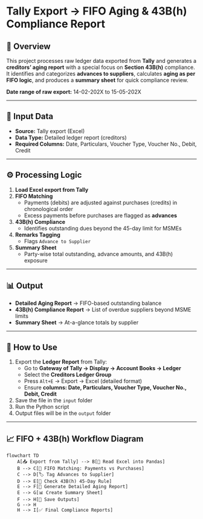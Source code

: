 # Tally Export → FIFO Aging & 43B(h) Compliance Report

## 📌 Overview
This project processes raw ledger data exported from **Tally** and generates a **creditors’ aging report** with a special focus on **Section 43B(h)** compliance.  
It identifies and categorizes **advances to suppliers**, calculates **aging as per FIFO logic**, and produces a **summary sheet** for quick compliance review.

**Date range of raw export:** 14-02-202X to 15-05-202X

---

## 📂 Input Data
- **Source:** Tally export (Excel)
- **Data Type:** Detailed ledger report (creditors)
- **Required Columns:** Date, Particulars, Voucher Type, Voucher No., Debit, Credit

---

## ⚙️ Processing Logic
1. **Load Excel export from Tally**
2. **FIFO Matching**
   - Payments (debits) are adjusted against purchases (credits) in chronological order
   - Excess payments before purchases are flagged as **advances**
3. **43B(h) Compliance**
   - Identifies outstanding dues beyond the 45-day limit for MSMEs
4. **Remarks Tagging**
   - Flags `Advance to Supplier`
5. **Summary Sheet**
   - Party-wise total outstanding, advance amounts, and 43B(h) exposure

---

## 📊 Output
- **Detailed Aging Report** → FIFO-based outstanding balance
- **43B(h) Compliance Report** → List of overdue suppliers beyond MSME limits
- **Summary Sheet** → At-a-glance totals by supplier

---

## 🚀 How to Use
1. Export the **Ledger Report** from Tally:
   - Go to **Gateway of Tally → Display → Account Books → Ledger**
   - Select the **Creditors Ledger Group**
   - Press `Alt+E` → Export → Excel (detailed format)
   - Ensure **columns: Date, Particulars, Voucher Type, Voucher No., Debit, Credit**
2. Save the file in the `input` folder
3. Run the Python script
4. Output files will be in the `output` folder

---

## 📈 FIFO + 43B(h) Workflow Diagram

```mermaid
flowchart TD
    A[📤 Export from Tally] --> B[📄 Read Excel into Pandas]
    B --> C[🔄 FIFO Matching: Payments vs Purchases]
    C --> D[🏷 Tag Advances to Supplier]
    D --> E[📅 Check 43B(h) 45-Day Rule]
    E --> F[📝 Generate Detailed Aging Report]
    E --> G[📊 Create Summary Sheet]
    F --> H[💾 Save Outputs]
    G --> H
    H --> I[✅ Final Compliance Reports]
